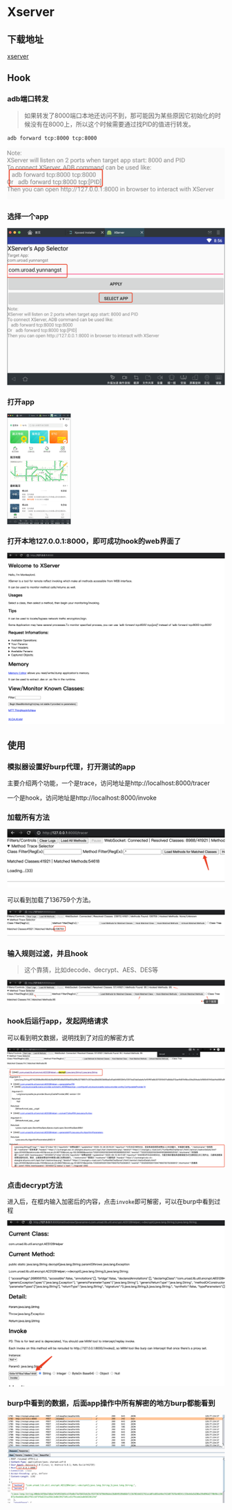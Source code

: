 # Xserver

## 下载地址

[xserver](https://github.com/monkeylord/XServer/releases/latest)

## Hook

### adb端口转发

> 如果转发了8000端口本地还访问不到，那可能因为某些原因它初始化的时候没有在8000上，所以这个时候需要通过找PID的值进行转发。

```bash
adb forward tcp:8000 tcp:8000
```

![image-20201225173817403](Xserver.assets/image-20201225173817403.png)

### 选择一个app

![image-20201226205653221](Xserver.assets/image-20201226205653221.png)



### 打开app



<img src="Xserver.assets/image-20201226205725167.png" alt="image-20201226205725167" style="zoom:25%;" />

### 打开本地127.0.0.1:8000，即可成功hook的web界面了

![image-20201225174036773](Xserver.assets/image-20201225174036773.png)

## 使用

### 模拟器设置好burp代理，打开测试的app

主要介绍两个功能，一个是trace，访问地址是http://localhost:8000/tracer

一个是hook，访问地址是http://localhost:8000/invoke

### 加载所有方法

![image-20201226205846706](Xserver.assets/image-20201226205846706.png)



可以看到加载了136759个方法。

![image-20201226205934246](Xserver.assets/image-20201226205934246.png)

### 输入规则过滤，并且hook

>  这个靠猜，比如decode、decrypt、AES、DES等



![image-20201226212638699](Xserver.assets/image-20201226212638699.png)

### hook后运行app，发起网络请求

可以看到明文数据，说明找到了对应的解密方式

![image-20201226212558239](Xserver.assets/image-20201226212558239.png)

### 点击decrypt方法

进入后，在框内输入加密后的内容，点击`invoke`即可解密，可以在burp中看到过程

![image-20201226212916592](Xserver.assets/image-20201226212916592.png)

### burp中看到的数据，后面app操作中所有解密的地方burp都能看到

![image-20201226213008870](Xserver.assets/image-20201226213008870.png)


